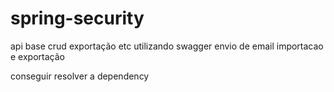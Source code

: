 # spring-security

api base 
crud
exportação etc
utilizando swagger
envio de email
importacao e exportação 

conseguir resolver a dependency
